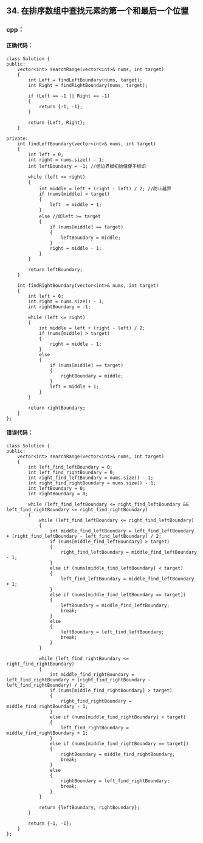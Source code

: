 ## 34. 在排序数组中查找元素的第一个和最后一个位置
### cpp：
#### 正确代码：

    class Solution {
    public:
        vector<int> searchRange(vector<int>& nums, int target)
        {
            int Left = findLeftBoundary(nums, target);
            int Right = findRightBoundary(nums, target);
            
            if (Left == -1 || Right == -1)
            {
                return {-1, -1};
            }
    
            return {Left, Right};
        }
    
    private:
        int findLeftBoundary(vector<int>& nums, int target)
        {
            int left = 0;
            int right = nums.size() - 1;
            int leftBoundary = -1; //给边界赋初始值便于标识
    
            while (left <= right)
            {
                int middle = left + (right - left) / 2; //防止越界
                if (nums[middle] < target)
                {
                    left  = middle + 1;
                }
                else //即left >= target
                {
                    if (nums[middle] == target)
                    {
                        leftBoundary = middle;
                    }
                    right = middle - 1;
                }
            }
    
            return leftBoundary;
        }
    
        int findRightBoundary(vector<int>& nums, int target)
        {
            int left = 0;
            int right = nums.size() - 1;
            int rightBoundary = -1;
    
            while (left <= right)
            {
                int middle = left + (right - left) / 2;
                if (nums[middle] > target)
                {
                    right = middle - 1;
                }
                else
                {
                    if (nums[middle] == target)
                    {
                        rightBoundary = middle;
                    }
                    left = middle + 1;
                }
            }
    
            return rightBoundary;
        }
    };

#### 错误代码：

    class Solution {
    public:
        vector<int> searchRange(vector<int>& nums, int target)
        {
            int left_find_leftBoundary = 0;
            int left_find_rightBoundary = 0;
            int right_find_leftBoundary = nums.size() - 1;
            int right_find_rightBoundary = nums.size() - 1;
            int leftBoundary = 0;
            int rightBoundary = 0;
    
            while (left_find_leftBoundary <= right_find_leftBoundary && left_find_rightBoundary <= right_find_rightBoundary)
            {
                while (left_find_leftBoundary <= right_find_leftBoundary)
                {
                    int middle_find_leftBoundary = left_find_leftBoundary + (right_find_leftBoundary - left_find_leftBoundary) / 2;
                    if (nums[middle_find_leftBoundary] > target)
                    {
                        right_find_leftBoundary = middle_find_leftBoundary - 1;
                    }
                    else if (nums[middle_find_leftBoundary] < target)
                    {
                        left_find_leftBoundary = middle_find_leftBoundary + 1;
                    }
                    else if (nums[middle_find_leftBoundary == target])
                    {
                        leftBoundary = middle_find_leftBoundary;
                        break;
                    }
                    else
                    {
                        leftBoundary = left_find_leftBoundary;
                        break;
                    }
                }
    
                while (left_find_rightBoundary <= right_find_rightBoundary)
                {
                    int middle_find_rightBoundary = left_find_rightBoundary + (right_find_rightBoundary - left_find_rightBoundary) / 2;
                    if (nums[middle_find_rightBoundary] > target)
                    {
                        right_find_rightBoundary = middle_find_rightBoundary - 1;
                    }
                    else if (nums[middle_find_rightBoundary] < target)
                    {
                        left_find_rightBoundary = middle_find_rightBoundary + 1;
                    }
                    else if (nums[middle_find_rightBoundary == target])
                    {
                        rightBoundary = middle_find_rightBoundary;
                        break;
                    }
                    else
                    {
                        rightBoundary = left_find_rightBoundary;
                        break;
                    }
                }
    
                return {leftBoundary, rightBoundary};
            }
    
            return {-1, -1};
        }
    };
